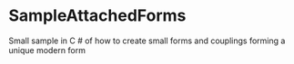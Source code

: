 # SampleAttachedForms
Small sample in C # of how to create small forms and couplings forming a unique modern form
